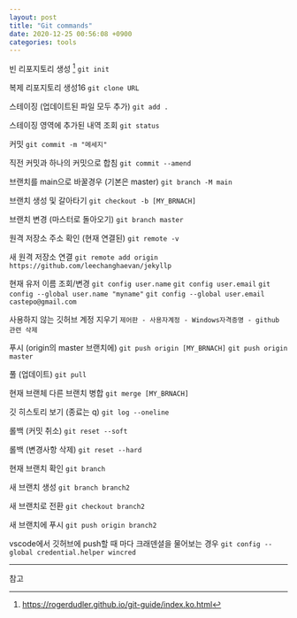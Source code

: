```yaml
---
layout: post
title: "Git commands"
date: 2020-12-25 00:56:08 +0900
categories: tools
---
```


빈 리포지토리 생성 [^git-guide]
`git init`

복제 리포지토리 생성16
`git clone URL`

스테이징 (업데이트된 파일 모두 추가)
`git add .`

스테이징 영역에 추가된 내역 조회
`git status`

커밋
`git commit -m "메세지"`

직전 커밋과 하나의 커밋으로 합침
`git commit --amend`

브랜치를 main으로 바꿀경우 (기본은 master)
`git branch -M main`

브랜치 생성 및 갈아타기
`git checkout -b [MY_BRNACH]`

브랜치 변경 (마스터로 돌아오기)
`git branch master`

원격 저장소 주소 확인 (현재 연결된)
`git remote -v`

새 원격 저장소 연결
`git remote add origin https://github.com/leechanghaevan/jekyllp`

현재 유저 이름 조회/변경
`git config user.name`
`git config user.email`
`git config --global user.name "myname"`
`git config --global user.email castepo@gmail.com`

사용하지 않는 깃허브 계정 지우기
`제어판 - 사용자계정 - Windows자격증명 - github 관련 삭제`

푸시 (origin의 master 브랜치에)
`git push origin [MY_BRNACH]`
`git push origin master`

풀 (업데이트)
`git pull`

현재 브랜체 다른 브랜치 병합
`git merge [MY_BRNACH]`

깃 히스토리 보기 (종료는 q)
`git log --oneline`

롤백 (커밋 취소)
`git reset --soft`

롤백 (변경사항 삭제)
`git reset --hard`

현재 브랜치 확인
`git branch`

새 브랜치 생성
`git branch branch2`

새 브랜치로 전환
`git checkout branch2`

새 브랜치에 푸시
`git push origin branch2`

vscode에서 깃허브에 push할 때 마다 크래덴셜을 물어보는 경우
`git config --global credential.helper wincred`

---

참고

[^git-guide]: https://rogerdudler.github.io/git-guide/index.ko.html
